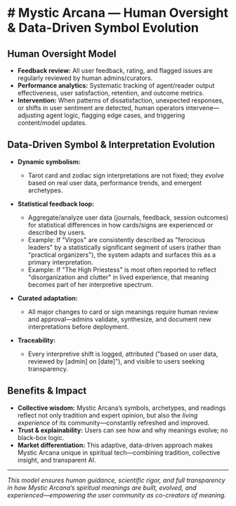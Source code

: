 # # Mystic Arcana — Human Oversight & Data-Driven Symbol Evolution

## Human Oversight Model

- **Feedback review:** All user feedback, rating, and flagged issues are regularly reviewed by human admins/curators.
- **Performance analytics:** Systematic tracking of agent/reader output effectiveness, user satisfaction, retention, and outcome metrics.
- **Intervention:** When patterns of dissatisfaction, unexpected responses, or shifts in user sentiment are detected, human operators intervene—adjusting agent logic, flagging edge cases, and triggering content/model updates.

## Data-Driven Symbol & Interpretation Evolution

- **Dynamic symbolism:**
  - Tarot card and zodiac sign interpretations are not fixed; they _evolve_ based on real user data, performance trends, and emergent archetypes.

- **Statistical feedback loop:**
  - Aggregate/analyze user data (journals, feedback, session outcomes) for statistical differences in how cards/signs are experienced or described by users.
  - Example: If "Virgos" are consistently described as "ferocious leaders" by a statistically significant segment of users (rather than "practical organizers"), the system adapts and surfaces this as a primary interpretation.
  - Example: If "The High Priestess" is most often reported to reflect "disorganization and clutter" in lived experience, that meaning becomes part of her interpretive spectrum.

- **Curated adaptation:**
  - All major changes to card or sign meanings require human review and approval—admins validate, synthesize, and document new interpretations before deployment.

- **Traceability:**
  - Every interpretive shift is logged, attributed ("based on user data, reviewed by \[admin] on \[date]"), and visible to users seeking transparency.

## Benefits & Impact

- **Collective wisdom:** Mystic Arcana’s symbols, archetypes, and readings reflect not only tradition and expert opinion, but also the _living experience_ of its community—constantly refreshed and improved.
- **Trust & explainability:** Users can see how and why meanings evolve; no black-box logic.
- **Market differentiation:** This adaptive, data-driven approach makes Mystic Arcana unique in spiritual tech—combining tradition, collective insight, and transparent AI.

---

_This model ensures human guidance, scientific rigor, and full transparency in how Mystic Arcana’s spiritual meanings are built, evolved, and experienced—empowering the user community as co-creators of meaning._
